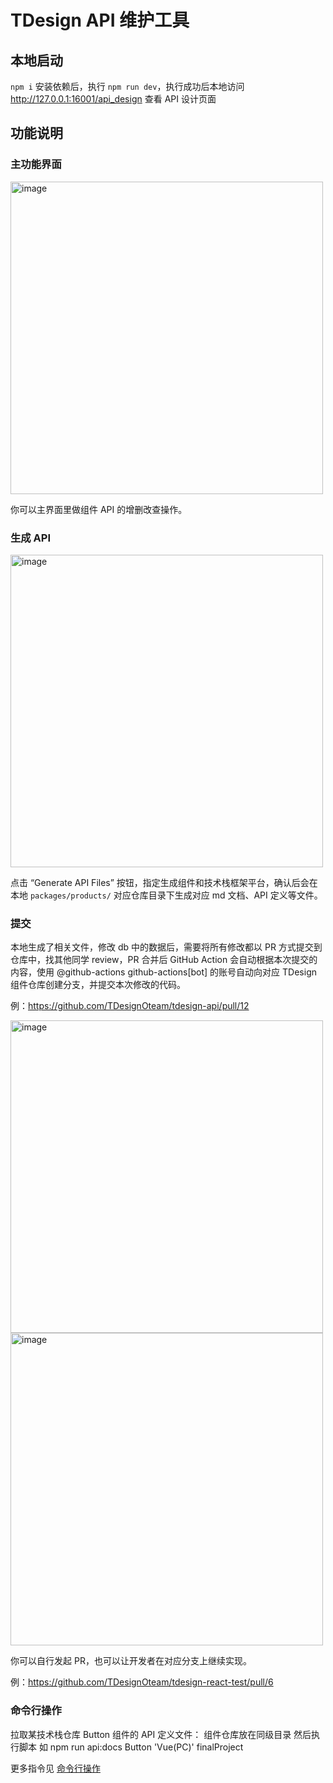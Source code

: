 # TDesign API 维护工具

## 本地启动

`npm i` 安装依赖后，执行 `npm run dev`，执行成功后本地访问 http://127.0.0.1:16001/api_design 查看 API 设计页面

## 功能说明

### 主功能界面

<img width="500" alt="image" src="https://github.com/TDesignOteam/tdesign-api/assets/36812439/5b6c5dc0-54ee-4838-8978-5f7d4a9699c2">

你可以主界面里做组件 API 的增删改查操作。

### 生成 API 

<img width="500" alt="image" src="https://github.com/TDesignOteam/tdesign-api/assets/36812439/a6de19e7-a68a-4012-8ab1-d0d809dc75d0">

点击 “Generate API Files” 按钮，指定生成组件和技术栈框架平台，确认后会在本地 `packages/products/` 对应仓库目录下生成对应 md 文档、API 定义等文件。

### 提交

本地生成了相关文件，修改 db 中的数据后，需要将所有修改都以 PR 方式提交到仓库中，找其他同学 review，PR 合并后 GitHub Action 会自动根据本次提交的内容，使用 @github-actions
github-actions[bot] 的账号自动向对应 TDesign 组件仓库创建分支，并提交本次修改的代码。

例：https://github.com/TDesignOteam/tdesign-api/pull/12

<img width="500" alt="image" src="https://user-images.githubusercontent.com/7600149/179970060-fc0ba2c1-ffdf-4653-915f-c65de75667b8.png">
<img width="500" alt="image" src="https://user-images.githubusercontent.com/7600149/179970192-ba69c8f0-0e85-4dc2-86ce-fc46c846c246.png">

你可以自行发起 PR，也可以让开发者在对应分支上继续实现。

例：https://github.com/TDesignOteam/tdesign-react-test/pull/6

### 命令行操作

拉取某技术栈仓库 Button 组件的 API 定义文件：
组件仓库放在同级目录 然后执行脚本 如 npm run api:docs Button 'Vue(PC)' finalProject

更多指令见 [命令行操作](./packages/scripts/README.md)


